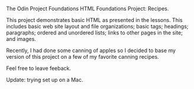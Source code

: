 The Odin Project Foundations HTML Foundations Project: Recipes.

This project demonstrates basic HTML as presented in the lessons. This includes 
basic web site layout and file organizations; basic tags; headings; paragraphs;
ordered and unordered lists; links to other pages in the site; and images.

Recently, I had done some canning of apples so I decided to base my version of
this project on a few of my favorite canning recipes.

Feel free to leave feeback.

Update: trying set up on a Mac.
